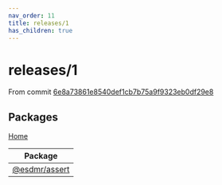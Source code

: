 ```yaml
---
nav_order: 11
title: releases/1
has_children: true
---
```

# releases/1

From commit [6e8a73861e8540def1cb7b75a9f9323eb0df29e8](https://github.com/esdmr/assert/commit/6e8a73861e8540def1cb7b75a9f9323eb0df29e8)

## Packages

[Home](./index.md)

|Package|
|---|
| [@esdmr/assert](./esdmr.assert.md) |
